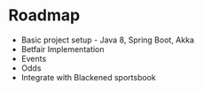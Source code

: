 # Roadmap

* Basic project setup - Java 8, Spring Boot, Akka 
* Betfair Implementation
 * Events
 * Odds
* Integrate with Blackened sportsbook
